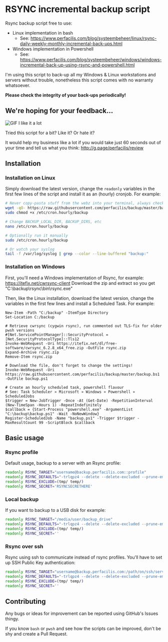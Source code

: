 # RSYNC incremental backup script

Rsync backup script free to use:
- Linux implementation in bash
    - See: https://www.perfacilis.com/blog/systeembeheer/linux/rsync-daily-weekly-monthly-incremental-back-ups.html
- Windows implementation in Powershell
    - See: https://www.perfacilis.com/blog/systeembeheer/windows/windows-incremental-back-up-using-rsync-and-powershell.html

I'm using this script to back-up all my Windows & Linux workstations and 
servers without trouble, nonetheless this script comes with no warranty
whatsoever.

**Please check the integrity of your back-ups periodically!**

## We're hoping for your feedback...

![GIF I like it a lot](https://i.imgflip.com/lo6p.gif)

Tried this script for a bit? Like it? Or hate it?

It would help my business like a lot if you would take just 60 seconds out of 
your time and tell us what you think:
http://g.page/perfacilis/review

## Installation

### Installation on Linux

Simply download the latest version, change the `readonly` variables in the first 
few lines of the script and install it as an (hourly) cronjob. For example:

```bash
# Never copy-pasta stuff from the webz into your terminal, always check first!
wget -qO- https://raw.githubusercontent.com/perfacilis/backup/master/backup | sudo tee /etc/cron.hourly/backup
sudo chmod +x /etc/cron.hourly/backup

# Change BACKUP_LOCAL_DIR, BACKUP_DIRS, etc
nano /etc/cron.hourly/backup

# Optionally run it manually
sudo /etc/cron.hourly/backup

# Or watch your syslog
tail -f /var/log/syslog | grep --color --line-buffered "backup:"
```

### Installation on Windows

First, you'll need a Windows implementation of Rsync, for example:
    https://itefix.net/cwrsync-client
Download the zip and extract so you get "C:\backup\rsync\bin\rsync.exe"

Then, like the Linux installation, download the latest version, change the 
variables in the first few lines and install a Scheduled Task. For example:

```shell
New-Item -Path "C:/backup" -ItemType Directory
Set-Location C:/backup

# Retrieve cwrsync (cygwin rsync), run commented out TLS-fix for older pwsh versions
#[Net.ServicePointManager]::SecurityProtocol = [Net.SecurityProtocolType]::Tls12
Invoke-WebRequest -Uri https://itefix.net/dl/free-software/cwrsync_6.2.8_x64_free.zip -OutFile rsync.zip
Expand-Archive rsync.zip
Remove-Item rsync.zip

# Download the file, don't forget to change the settings!
Invoke-WebRequest -Uri https://raw.githubusercontent.com/perfacilis/backup/master/backup.bs1 -OutFile backup.ps1

# Create an hourly scheduled task, powershell flavour
# See: Task Scheduler » Microsoft » Windows » Powershell » ScheduledJobs
$trigger = New-JobTrigger -Once -At (Get-Date) -RepetitionInterval (New-TimeSpan -Hours 1) -RepeatIndefinitely
$callback = {Start-Process "powershell.exe" -ArgumentList "C:\backup\backup.ps1" -Wait -NoNewWindow}
Register-ScheduledJob -Name "backup.ps1" -Trigger $trigger -MaxResultCount 99 -ScriptBlock $callback
```


## Basic usage

### Rsync profile

Default usage, backup to a server with an Rsync profile:

```bash
readonly RSYNC_TARGET="username@backup.perfacilis.com::profile"
readonly RSYNC_DEFAULTS="-trlqpz4 --delete --delete-excluded --prune-empty-dirs"
readonly RSYNC_EXCLUDE=(tmp/ temp/)
readonly RSYNC_SECRET='RSYNCSECRETHERE'
```

### Local backup

If you want to backup to a USB disk for example:

```bash
readonly RSYNC_TARGET="/media/user/backup_drive"
readonly RSYNC_DEFAULTS="-trlqpz4 --delete --delete-excluded --prune-empty-dirs"
readonly RSYNC_EXCLUDE=(tmp/ temp/)
readonly RSYNC_SECRET=''
```

### Rsync over ssh

Rsync using ssh to communicate instead of rsync profiles.
You'll have to set up SSH Public Key authentication:

```bash
readonly RSYNC_TARGET="username@backup.perfacilis.com:/path/on/ssh/server"
readonly RSYNC_DEFAULTS="-trlqpz4 --delete --delete-excluded --prune-empty-dirs -e 'ssh'"
readonly RSYNC_EXCLUDE=(tmp/ temp/)
readonly RSYNC_SECRET=''
```

## Contributing

Any bugs or ideas for improvement can be reported using GitHub's Issues thingy.

If you know `bash` or `pwsh` and see how the scripts can be improved, don't be
shy and create a Pull Request.
